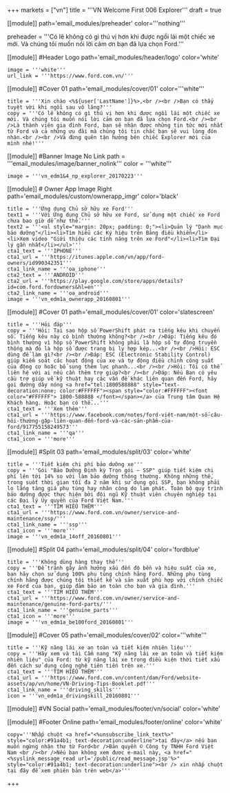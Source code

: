 +++
markets = ["vn"]
title = '''VN Welcome First 006 Explorer'''
draft = true

[[module]]
path='email_modules/preheader'
color='''nothing'''

preheader = '''Có lẽ không có gì thú vị hơn khi được ngồi lái một chiếc xe mới. Và chúng tôi muốn nói lời cảm ơn bạn đã lựa chọn Ford.'''


[[module]] #Header Logo
path='email_modules/header/logo'
color='white'

	image = '''white'''
	url_link = '''https://www.ford.com.vn/'''

[[module]] #Cover 01
path='email_modules/cover/01'
color='''white'''
 
	title = '''Xin chào <%${user['LastName']}%>,<br /><br />Bạn có thấy tuyệt vời khi ngồi sau vô lăng?'''
	copy = '''Có lẽ không có gì thú vị hơn khi được ngồi lái một chiếc xe mới. Và chúng tôi muốn nói lời cảm ơn bạn đã lựa chọn Ford.<br /><br />Là thành viên gia đình Ford, bạn sẽ nhận được những tin tức mới nhất từ Ford và cả những ưu đãi mà chúng tôi tin chắc bạn sẽ vui lòng đón nhận.<br /><br />Và đừng quên tận hưởng bên chiếc Explorer mới của mình nhé!'''

[[module]] #Banner Image No Link
path = '''email_modules/image/banner_nolink'''
color = '''white'''

	image = '''vn_edm1&4_np_explorer_20170223'''

[[module]] # Owner App Image Right
path='email_modules/custom/ownerapp_imgr'
color='black'

	title = '''Ứng dụng Chủ sở hữu xe Ford'''
	text1 = '''Với Ứng dụng Chủ sở hữu xe Ford, sử dụng một chiếc xe Ford chưa bao giờ dễ như thế.'''
	text2 = '''<ul style="margin: 20px; padding: 0;"><li>Quản lý "Danh mục bảo dưỡng"</li><li>Tìm hiểu các Ký hiệu trên Bảng điều khiển</li><li>Xem video "Giới thiệu các tính năng trên xe Ford"</li><li>Tìm Đại lý gần nhất</li></ul>'''
	cta1_text = '''IPHONE'''
	cta1_url = '''https://itunes.apple.com/vn/app/ford-owners/id990342351'''
	cta1_link_name = '''oa_iphone'''
	cta2_text = '''ANDROID'''
	cta2_url = '''https://play.google.com/store/apps/details?id=com.ford.fordowners&hl=en'''
	cta2_link_name = '''oa_android'''
	image = '''vn_edm1a_ownerapp_20160801'''

[[module]] #Cover 01
path='email_modules/cover/01'
color='slatescreen'

	title = '''Hỏi đáp'''
	copy = '''Hỏi: Tại sao hộp số PowerShift phát ra tiếng kêu khi chuyển số. Tiếng kêu này có bình thường không?<br /><br />Đáp: Tiếng kêu đó bình thường vì hộp số PowerShift không phải là hộp số tự động truyền thống mà đó là hộp số được trang bị ly hợp kép...<br /><br />Hỏi: ESC dùng để làm gì?<br /><br />Đáp: ESC (Electronic Stability Control) giúp kiểm soát các hoạt động của xe và tự động điều chỉnh công suất của động cơ hoặc bổ sung thêm lực phanh...<br /><br />Hỏi: Tôi có thể liên hệ với ai nếu cần thêm trợ giúp?<br /><br />Đáp: Nếu Bạn có yêu cầu trợ giúp về kỹ thuật hay các vấn đề khác liên quan đến Ford, hãy gọi đường dây nóng <a href="tel:1800588888" style="text-decoration:none; color:#FFFFFF"><span style="color:#FFFFFF"><font color="#FFFFFF"> 1800-588888 </font></span></a> của Trung tâm Quan Hệ Khách hàng. Hoặc bạn có thể...'''
	cta1_text = '''Xem thêm'''
	cta1_url = '''https://www.facebook.com/notes/ford-việt-nam/một-số-câu-hỏi-thường-gặp-liên-quan-đến-ford-và-các-sản-phẩm-của-ford/917755158249573'''
	cta1_link_name = '''qa'''
	cta1_icon = '''more'''

[[module]] #Split 03
path='email_modules/split/03'
color='white'

	title = '''Tiết kiệm chi phí bảo dưỡng xe'''
	copy = '''Gói "Bảo Dưỡng Định kỳ Trọn gói – SSP" giúp tiết kiệm chi phí lên tới 14% so với làm bảo dưỡng thông thường. Không những thế, trong suốt thời gian tối đa 2 năm khi sử dụng gói SSP, bạn không phải lo lắng tăng giá phụ tùng hay nhân công do lạm phát. Toàn bộ quy trình bảo dưỡng được thực hiện bởi đội ngũ Kỹ thuật viên chuyên nghiệp tại các Đại lý Ủy quyền của Ford Việt Nam.'''
	cta1_text = '''TÌM HIỂU THÊM'''
	cta1_url = '''https://www.ford.com.vn/owner/service-and-maintenance/ssp/'''
	cta1_link_name = '''ssp'''
	cta1_icon = '''more'''
	image = '''vn_edm1a_14off_20160801'''

[[module]] #Split 04
path='email_modules/split/04'
color='fordblue'

	title = '''Không dùng hàng thay thế'''
	copy = '''Để tránh gây ảnh hưởng xấu đến độ bền và hiệu suất của xe, bạn hãy chọn sử dụng 100% phụ tùng chính hãng Ford. Những phụ tùng chính hãng được chúng tôi thiết kế và sản xuất phù hợp với chính chiếc xe Ford của bạn, giúp đảm bảo an toàn cho bạn và gia đình.'''
	cta1_text = '''TÌM HIỂU THÊM'''
	cta1_url = '''https://www.ford.com.vn/owner/service-and-maintenance/genuine-ford-parts/'''
	cta1_link_name = '''genuine_parts'''
	cta1_icon = '''more'''
	image = '''vn_edm1a_be100ford_20160801'''

[[module]] #Cover 05
path='email_modules/cover/02'
color='''white'''

	title = '''Kỹ năng lái xe an toàn và tiết kiệm nhiên liệu'''
	copy = '''Hãy xem và tải Cẩm nang "Kỹ năng lái xe an toàn và tiết kiệm nhiên liệu" của Ford: từ kỹ năng lái xe trong điều kiện thời tiết xấu đến cách sử dụng công nghệ tiên tiến trên xe.'''
	cta1_text = '''TÌM HIỂU THÊM'''
	cta1_url = '''https://www.ford.com.vn/content/dam/Ford/website-assets/ap/vn/home/VN-Driving-Tips-Booklet.pdf'''
	cta1_link_name = '''driving_skills'''
	icon = '''vn_edm1a_drivingskill_20160801'''

[[module]] #VN Social
path='email_modules/footer/vn/social'
color='white'

[[module]] #Footer Online
path='email_modules/footer/online'
color='white'

	copy='''Nhấp chuột <a href="<%unsubscribe_link_text%>" style="color:#91a4b1; text-decoration:underline">tại đây</a> nếu bạn muốn ngừng nhận thư từ Ford<br />Bản quyền © Công ty TNHH Ford Việt Nam <br /><br />Nếu bạn không xem đươc e-mail này, <a href="<%syslink_message_read url='/public/read_message.jsp'%>" style="color:#91a4b1; text-decoration:underline"><br /> xin nhấp chuột tại đây để xem phiên bản trên web</a>'''



+++